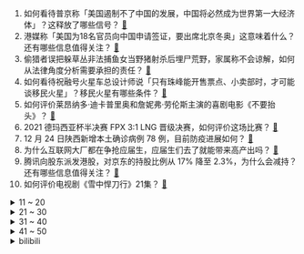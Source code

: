 1. 如何看待普京称「美国遏制不了中国的发展，中国将必然成为世界第一大经济体」？这释放了哪些信号？ [:link:](https://www.zhihu.com/question/508117655)
2. 港媒称「美国为18名官员向中国申请签证，要出席北京冬奥」这意味着什么？还有哪些信息值得关注？ [:link:](https://www.zhihu.com/question/508253680)
3. 偷猎者误把躲草丛非法捕鱼女当野猪射杀后埋尸荒野，家属称不会谅解，如何从法律角度分析需要承担的责任？ [:link:](https://www.zhihu.com/question/507938010)
4. 如何看待祝融号火星车总设计师说「只有珠峰能开售票点、小卖部时，才可能谈移民火星」？移民火星有哪些条件？ [:link:](https://www.zhihu.com/question/508129889)
5. 如何评价莱昂纳多·迪卡普里奥和詹妮弗·劳伦斯主演的喜剧电影《不要抬头》？ [:link:](https://www.zhihu.com/question/489257735)
6. 2021 德玛西亚杯半决赛 FPX 3:1 LNG 晋级决赛，如何评价这场比赛？ [:link:](https://www.zhihu.com/question/508307523)
7. 12 月 24 日陕西新增本土确诊病例 78 例，目前防疫进展如何？ [:link:](https://www.zhihu.com/question/508213997)
8. 为什么互联网大厂都在争抢应届生，应届生们去了就能带来高产出吗？ [:link:](https://www.zhihu.com/question/507629971)
9. 腾讯向股东派发港股，对京东的持股比例从 17% 降至 2.3%，为什么会减持？还有哪些信息值得关注？ [:link:](https://www.zhihu.com/question/507855785)
10. 如何评价电视剧《雪中悍刀行》21集？ [:link:](https://www.zhihu.com/question/508317088)
<details>
<summary>11 ~ 20</summary>

11. 如何评价电影《生化危机：欢迎来到浣熊市》？ [:link:](https://www.zhihu.com/question/495923127)
12. 《蜘蛛侠 3》首周票房 5.8 亿美元，超越 2021 所有漫威电影，如何评价这部影片？ [:link:](https://www.zhihu.com/question/507248020)
13. 2021年基本过完，今年有哪些最新网文值得看？ [:link:](https://www.zhihu.com/question/508149648)
14. 你看过什么封神级的网络小说? [:link:](https://www.zhihu.com/question/359404780)
15. 那些考研二战失败的人，现在都怎么样了？ [:link:](https://www.zhihu.com/question/349516833)
16. 有没有什么关于初雪的文案与句子呢？ [:link:](https://www.zhihu.com/question/504401396)
17. 2021 年你在健身上花了多少钱？去过多少次健身房？ [:link:](https://www.zhihu.com/question/503464320)
18. 放弃考研是种什么样的感受? [:link:](https://www.zhihu.com/question/418168872)
19. 2021 年哪个瞬间让你决定分手？ [:link:](https://www.zhihu.com/question/503464176)
20. 大三女孩疑因租房纠纷服毒身亡，房东发长文回应称「是她先骂我的，不会道歉」，如何从法律层面分析此事？ [:link:](https://www.zhihu.com/question/508226449)
</details>
<details>
<summary>21 ~ 30</summary>

21. 2021 KPL 秋季赛 eStarPro 4:1 TTG 夺冠，如何评价双方队员的表现？ [:link:](https://www.zhihu.com/question/508305303)
22. 商务工作中戴 Apple Watch 可以吗？ [:link:](https://www.zhihu.com/question/357232560)
23. 为什么有的人明明很虚伪却感觉其人缘很好，而有的人明明很善良却感觉被孤立？ [:link:](https://www.zhihu.com/question/40092699)
24. 翻白眼用力过猛有可能把眼球翻 180 度看到自己的大脑吗？ [:link:](https://www.zhihu.com/question/366758093)
25. 有没有比较高级的生日文案？ [:link:](https://www.zhihu.com/question/494078023)
26. 如何看待2021KPL秋季赛总决赛武汉eStar Pro获得冠军？ [:link:](https://www.zhihu.com/question/508305152)
27. 有没有那种特别甜一点也不虐的甜文？ [:link:](https://www.zhihu.com/question/481882161)
28. 有哪些文笔佳高质量的言情小说推荐？ [:link:](https://www.zhihu.com/question/35334758)
29. 如何评价《海贼王》漫画第 1036 话情报？ [:link:](https://www.zhihu.com/question/498978723)
30. 如何看待《一年一度喜剧大赛》的王晧史策？ [:link:](https://www.zhihu.com/question/502689474)
</details>
<details>
<summary>31 ~ 40</summary>

31. 你听过最励志的一句文案是什么？ [:link:](https://www.zhihu.com/question/437716992)
32. 你知道哪些令人拍案叫绝的英语成语翻译？ [:link:](https://www.zhihu.com/question/267896650)
33. 有什么短篇超级虐的小说推荐？ [:link:](https://www.zhihu.com/question/490535885)
34. 有哪些让你用一次后感觉「以前的力气都白费了」的家居好物？ [:link:](https://www.zhihu.com/question/420760487)
35. 如果让你重新选择一次大学专业，你会选择什么？ [:link:](https://www.zhihu.com/question/359584072)
36. 电影《误杀2》好看吗? [:link:](https://www.zhihu.com/question/507204051)
37. 你认识的不懂电脑的人有什么令人哭笑不得的操作？ [:link:](https://www.zhihu.com/question/267172350)
38. 如何一次性通过科目三? [:link:](https://www.zhihu.com/question/24523966)
39. 用破壁机能做出哪些好吃的？ [:link:](https://www.zhihu.com/question/66056631)
40. 有没有甜到让人脸红心跳的小说？ [:link:](https://www.zhihu.com/question/482362972)
</details>
<details>
<summary>41 ~ 50</summary>

41. 有什么很虐的短篇小说吗，想大哭一场？ [:link:](https://www.zhihu.com/question/471426519)
42. 初三了想努力学习来得及吗? [:link:](https://www.zhihu.com/question/508167065)
43. 如何评价 2022 考研英语试题，英语一和英语二难度如何？ [:link:](https://www.zhihu.com/question/508247327)
44. 普京在 2021 年度记者会中称，中俄正联合研发「高科技武器」，本次记者会有哪些信息值得关注？ [:link:](https://www.zhihu.com/question/508003846)
45. 有哪些句子给你带来过动力？ [:link:](https://www.zhihu.com/question/508026631)
46. 有没有看上头的古言小说？ [:link:](https://www.zhihu.com/question/506903602)
47. 能分享一下你觉得霸气的作文题目吗？ [:link:](https://www.zhihu.com/question/391977106)
48. 《穿过寒冬拥抱你》有哪些看点？ [:link:](https://www.zhihu.com/question/507441272)
49. 詹姆斯·韦伯太空望远镜发射升空，此前已推迟 14 年，这一任务有哪些挑战？将为宇宙探索带来怎样的突破？ [:link:](https://www.zhihu.com/question/508071961)
50. 有什么高颜值又有寓意的新年礼物值得推荐？ [:link:](https://www.zhihu.com/question/439006400)
</details><details>
<summary>bilibili</summary>

1. “总有一天，全城的狗，都要高看我！” [:link:](//www.bilibili.com/video/BV18D4y1c7BM)
2. 红伞伞，白杆杆，做了一周手酸酸。。 [:link:](//www.bilibili.com/video/BV1MM4y1w79w)
3. 【泛式/剧情MAD】无败的陨落，奇迹的复活!「T.E.I.O」 [:link:](//www.bilibili.com/video/BV1jF411B7sw)
4. 最能让带英破防的人是谁？【硬核狠人21】 [:link:](//www.bilibili.com/video/BV16F411B744)
5. 2021年，漠叔都干了什么 [:link:](//www.bilibili.com/video/BV1zS4y1Q7kq)
6. 【腾格尔对《热爱105℃的你》下手了】耳朵听完，烫到嘴了！ [:link:](//www.bilibili.com/video/BV1f34y167NR)
7. 10元一份，碳水含量爆表！这东西为什么能火爆南方校门口？ [:link:](//www.bilibili.com/video/BV1GZ4y1D7vX)
8. 2098年12月26日，分享一则新闻。 [:link:](//www.bilibili.com/video/BV1VF41167yr)
9. 【唐诗逸新舞】洛阳旧事，一舞盛唐。国家队带你看真正的绝对演绎！【超清4k美颜暴击】 [:link:](//www.bilibili.com/video/BV1zL4y1n7Jv)
10. “这游戏……也太好玩了吧！” [:link:](//www.bilibili.com/video/BV1eF411B7nT)
<details>
<summary>11 ~ 20</summary>

11. 标准粤语，高手过招 [:link:](//www.bilibili.com/video/BV1xa41167gV)
12. 画大饼 [:link:](//www.bilibili.com/video/BV1or4y1U7Zr)
13. 夜店8888一瓶酒！音量炸裂，舞池狂嗨，胖富豪嘴都笑裂了【还债系列ep02-Master】 [:link:](//www.bilibili.com/video/BV1RP4y1H7pd)
14. 因为搞钱，我进了派出所。。。 [:link:](//www.bilibili.com/video/BV1cq4y1m7L5)
15. 不要“做”挑战？（十三期下或十四期） [:link:](//www.bilibili.com/video/BV1hL41157He)
16. 200%最强美食还原“蟹黄堡”！掉san版... [:link:](//www.bilibili.com/video/BV15R4y1s7Vn)
17. 原神里的二次元彩蛋【第二期】 [:link:](//www.bilibili.com/video/BV1G3411v7Mn)
18. 《原神》小剧场——「璃月雅集」第四期 [:link:](//www.bilibili.com/video/BV16P4y1H7dF)
19. 司令体验镇魂曲 [:link:](//www.bilibili.com/video/BV1Gq4y1m71y)
20. 蜘 蛛 感 应 [:link:](//www.bilibili.com/video/BV1A34y1r7CN)
</details>
<details>
<summary>21 ~ 30</summary>

21. 【圣 诞 烧 鸡 舞 】 [:link:](//www.bilibili.com/video/BV1GZ4y1X7om)
22. 《明日方舟》EP - Melting White [:link:](//www.bilibili.com/video/BV1pa41167XE)
23. “大胆点生活，你没有那么多观众” [:link:](//www.bilibili.com/video/BV1Ab4y1v7Yd)
24. 与理发师的心理战 [:link:](//www.bilibili.com/video/BV1YP4y1H7a4)
25. 照顾一只绝症的猫，我们一家都身心俱疲…… [:link:](//www.bilibili.com/video/BV16m4y197UU)
26. 说实话有点小后悔当初发了那条动态 [:link:](//www.bilibili.com/video/BV1di4y197au)
27. 这  都  什  么  妖  魔  鬼  怪！！ [:link:](//www.bilibili.com/video/BV1f44y1j7dk)
28. 【医学博士】住手！不要再伤害你的眼睛 I 隐形眼镜怎么选？ [:link:](//www.bilibili.com/video/BV1Wu411S7mr)
29. 圣 诞 杰 [:link:](//www.bilibili.com/video/BV1Xr4y1U7dh)
30. 【时代少年团专访】B站居然被他们玩明白了！？【bilibili星访问 第127期】 [:link:](//www.bilibili.com/video/BV1ca41167qq)
</details>
<details>
<summary>31 ~ 40</summary>

31. 【全网最细，不细抽我】我算出了爱情公寓有多大？b站第一人 [:link:](//www.bilibili.com/video/BV1hF411B7or)
32. 像泥沙一样的美味，到底是虾还是土呢？中华美食真的是博大精深啊，你想象不到的美食 [:link:](//www.bilibili.com/video/BV13a41167Tx)
33. 【第五人格】【深渊的呼唤V】宣传视频 《大都会-Metropolis》 [:link:](//www.bilibili.com/video/BV1gL4y1n7oF)
34. 当Bbox达人在地下车库用嘴巴模仿小号会发生什么 [:link:](//www.bilibili.com/video/BV1n3411v7vV)
35. 僵尸摔被遗忘的国粹， 被称为是京剧中最难的动作，您的一句叫好是最大的支持！ [:link:](//www.bilibili.com/video/BV1Qb4y1v7mN)
36. 啥家庭能天天吃这个啊…… [:link:](//www.bilibili.com/video/BV1Z34y167su)
37. 妈妈：希望你永远电量十足 [:link:](//www.bilibili.com/video/BV1Kq4y1m7ig)
38. 垂 死 病 中 惊 坐 起      大 喊 姐 姐 我 可 以 [:link:](//www.bilibili.com/video/BV1Zi4y197FG)
39. 冷水浴有危险！请勿模仿！2021年12月24号朝阳冬泳怪鸽冷水浴健身梅开二度！坚持就是胜利！加油！奥利给！哈哈哈哈哈哈我 [:link:](//www.bilibili.com/video/BV1KF411B7Xo)
40. 《水浒传》原著影视全解读！带你看懂奇书与神剧！（P1高俅发迹） [:link:](//www.bilibili.com/video/BV16F411B7Ek)
</details>
<details>
<summary>41 ~ 50</summary>

41. 一个晚上，一支笔，一个奇迹！！ [:link:](//www.bilibili.com/video/BV1DR4y1W72p)
42. 《重返未来：1999》首测预告PV 实机首曝 招募开启！ [:link:](//www.bilibili.com/video/BV1aL4y1H7L6)
43. 只 有 男 寝 才 有 的 默 契 [:link:](//www.bilibili.com/video/BV1L44y177KX)
44. 小伙事业爱情多重打击下想轻生，的哥暖心安慰后报警救人挽回一条生命 [:link:](//www.bilibili.com/video/BV1M34y1r7Wk)
45. 孤独在黄昏里散步，惆怅已经没有力气再去控制你的情绪，我流逝的青春啊~ [:link:](//www.bilibili.com/video/BV1uL4y1n7ep)
46. 全网首吃凶狠圆轴蟹，跟吃了僵尸一样，到现在还感到恶心 [:link:](//www.bilibili.com/video/BV1dr4y1U7xW)
47. 圣诞心愿：希望我永远18岁（开枪 [:link:](//www.bilibili.com/video/BV13Z4y1X7aC)
48. 印度街头蛋糕。非常的卫生也很安全 [:link:](//www.bilibili.com/video/BV1iL41157cd)
49. 以前的老虎vs现在的老虎 [:link:](//www.bilibili.com/video/BV1sL4y1n7e2)
50. 喜欢看UP主受苦的朋友请进！ [:link:](//www.bilibili.com/video/BV13r4y1S7WA)
</details>
<details>
<summary>51 ~ 60</summary>

51. 啊哈哈哈哈，圣诞来咯 [:link:](//www.bilibili.com/video/BV1tP4y1H7T5)
52. 男人为什么要努力 [:link:](//www.bilibili.com/video/BV1wq4y1m7Sp)
53. 【TF家族】冬日特辑——《2021下雪的夜》 [:link:](//www.bilibili.com/video/BV1Gu411S7t8)
54. 【同人动画】儿童迪迦5：深海霸王-阿古茹！！！！！！！ [:link:](//www.bilibili.com/video/BV1AR4y1s7xs)
55. 低音炮狗狗唱歌苏死了wooooo~ [:link:](//www.bilibili.com/video/BV1PZ4y1X7C5)
56. 一开始以为只是圣诞家庭游戏，看到最后... [:link:](//www.bilibili.com/video/BV1BM4y1c7QE)
57. 【英文脱口秀互动】正常关系 [:link:](//www.bilibili.com/video/BV1pP4y1J7Yh)
58. 踢爆卫星？爆肝30天，我们在现实中拍出柯南腿的真正力量！！ [:link:](//www.bilibili.com/video/BV1GS4y1M7Kg)
59. 【半佛】花呗都被消费主义吓到了 [:link:](//www.bilibili.com/video/BV1sS4y1M7f5)
60. 假steam究竟有多离谱？up主以身试毒揭开假steam背后的秘密 [:link:](//www.bilibili.com/video/BV1Pq4y1m78Q)
</details>
<details>
<summary>61 ~ 70</summary>

61. 生活真让猫头大！ [:link:](//www.bilibili.com/video/BV1a3411x7p3)
62. 有效化妆教程（敲实用） [:link:](//www.bilibili.com/video/BV1Pu411S7WU)
63. 我猜出了这玩意儿的配方~然后做了一棵好大的树 [:link:](//www.bilibili.com/video/BV1jF411B7n7)
64. 来自祖国的温暖！骑行博主异国骑行遇中国铁建，被邀回“家”吃饭 [:link:](//www.bilibili.com/video/BV12i4y197yc)
65. 他说的太对了，周杰伦可不能倒啊！ [:link:](//www.bilibili.com/video/BV17q4y1B7YZ)
66. 【再放送】rerorerorerorero [:link:](//www.bilibili.com/video/BV1h44y1J7bm)
67. 让粉丝决定我的一日三餐，他们竟然全叫我喝芦荟汁儿？ [:link:](//www.bilibili.com/video/BV1c34y1r7At)
68. 抽到一斗一定不能错过这个桥「原神」 [:link:](//www.bilibili.com/video/BV1Au411S7z2)
69. B站跨晚⚠️绝密录像 [:link:](//www.bilibili.com/video/BV1Jq4y1m76r)
70. 40万粉！感谢大家！继续走吧，莫回头啦 [:link:](//www.bilibili.com/video/BV1aD4y1c7Jg)
</details>
<details>
<summary>71 ~ 80</summary>

71. 把妹妹当成弟弟养了多年，男主却浑然不知！这番快把我笑死了！哈哈！ [:link:](//www.bilibili.com/video/BV1oR4y1W7wJ)
72. 小伙靠蹬自行车赚了1500万，却只能住3平米小屋，吃垃圾食品！ [:link:](//www.bilibili.com/video/BV1V44y177J3)
73. 【tiktok】光环变装~可可爱爱圣诞版~ tiktok id：socalsanta [:link:](//www.bilibili.com/video/BV14b4y1v7sc)
74. “18岁还没觉醒替身正常吗” [:link:](//www.bilibili.com/video/BV1Vr4y1S78M)
75. 陈奕迅《圣诞结》《Lonely Christmas》双金曲！祝大家圣诞快乐 [:link:](//www.bilibili.com/video/BV1w34y1r76n)
76. 【Rookie】我们的故事，就到这里吧 [:link:](//www.bilibili.com/video/BV1HD4y1c7c1)
77. 其实我很孤独... [:link:](//www.bilibili.com/video/BV1UY411H7zj)
78. 鉴定网络热门艺术视频12 [:link:](//www.bilibili.com/video/BV1z34y167mx)
79. 【罗翔】妖精骗婚？法律倒真的没考虑过这个问题…… [:link:](//www.bilibili.com/video/BV1zL4y1n7Yv)
80. 【野生人类图鉴】奶奶带大，广场一霸 [:link:](//www.bilibili.com/video/BV1RQ4y1a717)
</details>
<details>
<summary>81 ~ 90</summary>

81. 有人要和我挑战蓝线吗？ [:link:](//www.bilibili.com/video/BV1yL411j75j)
82. 今年，谁还在抵制圣诞节？ [:link:](//www.bilibili.com/video/BV15u411S7fb)
83. 神曲翻唱《Take Me Hand》你需要被治愈了！ [:link:](//www.bilibili.com/video/BV1h44y1J7P3)
84. 【Poppy Playtime动画】玩偶回忆录 | 我也不愿成为怪物 [:link:](//www.bilibili.com/video/BV1nm4y197A8)
85. 自制植物大战僵尸...房顶它破了！ [:link:](//www.bilibili.com/video/BV1ST4y1f7pB)
86. 语文课本第一励志文，看过完整版后你还会被它感动吗？ [:link:](//www.bilibili.com/video/BV1sS4y1M7tj)
87. 危险♂派对 [:link:](//www.bilibili.com/video/BV18L411j7Es)
88. 滨州学院军训顺拐被教练拉出来唱歌的那个男孩来了，本人来了，谢谢大家喜欢，《新贵妃醉酒》完整版 [:link:](//www.bilibili.com/video/BV1Ar4y1S7eq)
89. 疑用工单位拖欠工资，工人抡大锤砸墙 [:link:](//www.bilibili.com/video/BV1ca41167n2)
90. ⚡ 给我唱𝙗𝙚𝙡𝙞𝙚𝙫𝙚𝙧是吧 ⚡ [:link:](//www.bilibili.com/video/BV1ui4y1R7y2)
</details>
<details>
<summary>91 ~ 100</summary>

91. 巨牢固！史上最简单的圆头速成！！牢固到甩不掉！ [:link:](//www.bilibili.com/video/BV1DY411W7Ut)
92. 深夜便利店干饭,正好遇到便利店上货也太幸运了!美食探店/无广试吃员 [:link:](//www.bilibili.com/video/BV1qR4y1W7r1)
93. 用容嬷嬷的声音叫老公起床，一醒来就是四大名著！ [:link:](//www.bilibili.com/video/BV1Gr4y1S744)
94. 大饼画的好男友跑不了 [:link:](//www.bilibili.com/video/BV16P4y1H7CU)
95. 我们曾以为一切都来得及 [:link:](//www.bilibili.com/video/BV1pm4y197cq)
96. 我对ASOUL入脑后，明白了嘉然约等于克苏鲁 [:link:](//www.bilibili.com/video/BV11T4y1f78Q)
97. 六首2021年全网都在找的俄罗斯神曲，旋律好上头，我打赌你都听过 [:link:](//www.bilibili.com/video/BV1Ha411k7FX)
98. 2021鬼畜全明星大回顾！ [:link:](//www.bilibili.com/video/BV1xP4y1J7n3)
99. 学会这一招，你的糖葫芦能比别人多卖5块钱！ [:link:](//www.bilibili.com/video/BV1sS4y1M7RG)
100. 北方冬天就这点好 [:link:](//www.bilibili.com/video/BV1V44y1J745)
</details></details>